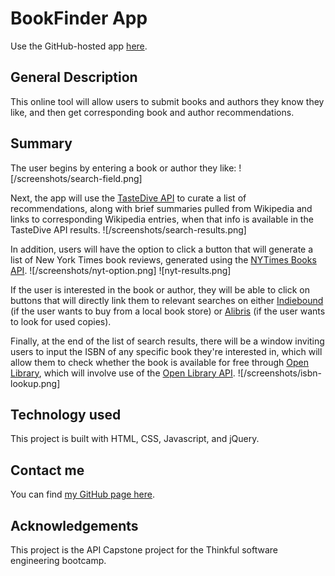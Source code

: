 # BookFinder App

Use the GitHub-hosted app [here](https://sam1cutler.github.io/BookFinder/).

## General Description
This online tool will allow users to submit books and authors they know they like, and then get corresponding book and author recommendations.

## Summary
The user begins by entering a book or author they like:
![/screenshots/search-field.png]

Next, the app will use the [TasteDive API](https://tastedive.com/) to curate a list of recommendations, along with brief summaries pulled from Wikipedia and links to corresponding Wikipedia entries, when that info is available in the TasteDive API results.
![/screenshots/search-results.png]

In addition, users will have the option to click a button that will generate a list of New York Times book reviews, generated using the [NYTimes Books API](https://developer.nytimes.com/docs/books-product/1/overview). 
![/screenshots/nyt-option.png]
![nyt-results.png]

If the user is interested in the book or author, they will be able to click on buttons that will directly link them to relevant searches on either [Indiebound](https://www.indiebound.org/) (if the user wants to buy from a local book store) or [Alibris](https://www.alibris.com/) (if the user wants to look for used copies).

Finally, at the end of the list of search results, there will be a window inviting users to input the ISBN of any specific book they're interested in, which will allow them to check whether the book is available for free through [Open Library](https://openlibrary.org/), which will involve use of the [Open Library API](https://openlibrary.org/dev/docs/api/books).
![/screenshots/isbn-lookup.png]


## Technology used
This project is built with HTML, CSS, Javascript, and jQuery. 

## Contact me
You can find [my GitHub page here](https://github.com/sam1cutler).

## Acknowledgements
This project is the API Capstone project for the Thinkful software engineering bootcamp. 